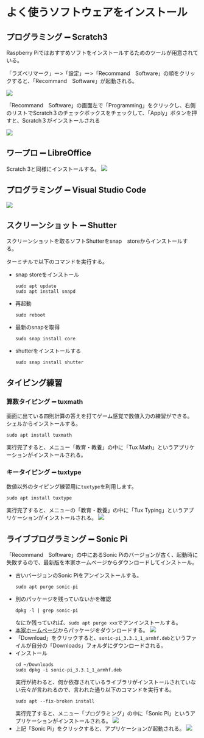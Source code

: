 # よく使うソフトウェアをインストール

## プログラミング ➖ Scratch3

Raspberry Piではおすすめソフトをインストールするためのツールが用意されている。

「ラズベリマーク」ー>「設定」ー>「Recommand　Software」の順をクリックすると、「Recommand　Software」が起動される。

![](./img/Recommandsoftware.png)


「Recommand　Software」の画面左で「Programming」をクリックし、右側のリストでScratch３のチェックボックスをチェックして、「Apply」ボタンを押すと、Scratch３がインストールされる

![](./img/install-Scratch3.png)

## ワープロ ➖ LibreOffice

Scratch 3と同様にインストールする。
![](./img/install-libreoffice.png)

## プログラミング ➖ Visual Studio Code

![](./img/install-vscode.png)


## スクリーンショット ➖ Shutter

スクリーンショットを取るソフトShutterをsnap　storeからインストールする。

ターミナルで以下のコマンドを実行する。

- snap storeをインストール
  ```shell
  sudo apt update
  sudo apt install snapd
  ```
- 再起動
  ```shell
  sudo reboot
  ```
- 最新のsnapを取得
  ```shell
  sudo snap install core
  ```
- shutterをインストールする
  ```shell
  sudo snap install shutter
  ```

## タイピング練習

### 算数タイピング ➖ tuxmath

画面に出ている四則計算の答えを打てゲーム感覚で数値入力の練習ができる。
シェルからインストールする。
```shell
sudo apt install tuxmath
```
実行完了すると、メニュー「教育・教養」の中に「Tux Math」というアプリケーションがインストールされる。


### キータイピング ➖ tuxtype

数値以外のタイピング練習用に`tuxtype`を利用します。
```shell
sudo apt install tuxtype
```
実行完了すると、メニューの「教育・教養」の中に「Tux Typing」というアプリケーションがインストールされる。
![](./img/TuxTypingMenu.png)

## ライブプログラミング ➖ Sonic Pi

「Recommand　Software」の中にあるSonic Piのバージョンが古く、起動時に失敗するので、最新版を本家ホームページからダウンロードしてインストール。

- 古いバージョンのSonic Piをアンインストールする。
  ``` shell
  sudo apt purge sonic-pi
  ```
- 別のパッケージを残っていないかを確認
  ```shell
  dpkg -l | grep sonic-pi
  ```
  なにか残っていれば、`sudo apt purge xxx`でアンインストールする。
- [本家ホームページ](https://sonic-pi.net/)からパッケージをダウンロードする。
  ![](./img/SonicPi-dl.png)
- 「Download」をクリックすると、`sonic-pi_3.3.1_1_armhf.deb`というファイルが自分の「Downloads」フォルダにダウンロードされる。
- インストール
  ```shell
  cd ~/Downloads
  sudo dpkg -i sonic-pi_3.3.1_1_armhf.deb
  ```
  実行が終わると、何か依存されているライブラリがインストールされていない云々が言われるので、言われた通り以下のコマンドを実行する。
  ```shell
  sudo apt --fix-broken install
  ```
  実行完了すると、メニュー「プログラミング」の中に「Sonic Pi」というアプリケーションがインストールされる。
  ![](./img/SonicPi-menu.png)
- 上記「Sonic Pi」をクリックすると、アプリケーションが起動される。
  ![](./img/SonicPiStartup.png)
